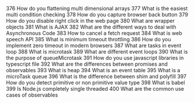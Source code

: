 376 How do you flattening multi dimensional arrays
377 What is the easiest multi condition checking
378 How do you capture browser back button
379 How do you disable right click in the web page
380 What are wrapper objects
381 What is AJAX
382 What are the different ways to deal with Asynchronous Code
383 How to cancel a fetch request
384 What is web speech API
385 What is minimum timeout throttling
386 How do you implement zero timeout in modern browsers
387 What are tasks in event loop
388 What is microtask
389 What are different event loops
390 What is the purpose of queueMicrotask
391 How do you use javascript libraries in typescript file
392 What are the differences between promises and observables
393 What is heap
394 What is an event table
395 What is a microTask queue
396 What is the difference between shim and polyfill
397 How do you detect primitive or non primitive value type
398 What is babel
399 Is Node.js completely single threaded
400 What are the common use cases of observables
